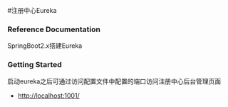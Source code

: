 #注册中心Eureka

### Reference Documentation
SpringBoot2.x搭建Eureka

### Getting Started
启动eureka之后可通过访问配置文件中配置的端口访问注册中心后台管理页面
* [http://localhost:1001/](http://localhost:1001/)


